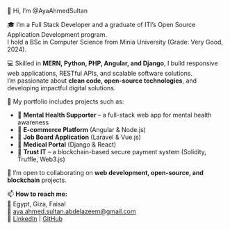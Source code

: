 👋 Hi, I’m @AyaAhmedSultan  

🎓 I’m a Full Stack Developer and a graduate of ITI’s Open Source Application Development program.  
I hold a BSc in Computer Science from Minia University (Grade: Very Good, 2024).  

💻 Skilled in **MERN, Python, PHP, Angular, and Django**, I build responsive web applications, RESTful APIs, and scalable software solutions.  
I’m passionate about **clean code, open-source technologies**, and developing impactful digital solutions.  

🚀 My portfolio includes projects such as:  
- 🧠 **Mental Health Supporter** – a full-stack web app for mental health awareness  
- 🛒 **E-commerce Platform** (Angular & Node.js)  
- 💼 **Job Board Application** (Laravel & Vue.js)  
- 🏥 **Medical Portal** (Django & React)  
- 🔗 **Trust IT** – a blockchain-based secure payment system (Solidity, Truffle, Web3.js)

🤝 I’m open to collaborating on **web development, open-source, and blockchain** projects.  

📫 **How to reach me:**  
📍 Egypt, Giza, Faisal  
📧 [aya.ahmed.sultan.abdelazeem@gmail.com](mailto:aya.ahmed.sultan.abdelazeem@gmail.com)  
🔗 [LinkedIn](https://linkedin.com/in/aya-ahmed-sultan) | [GitHub](https://github.com/AyaAhmedSultan)
